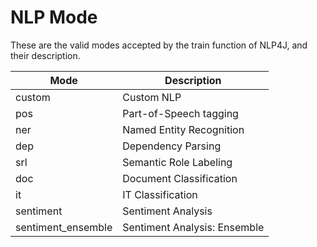# NLP Mode

These are the valid modes accepted by the train function of NLP4J, and their description.

| Mode | Description |
| --- | --- |
| custom | Custom NLP |
| pos | Part-of-Speech tagging |
| ner | Named Entity Recognition |
| dep | Dependency Parsing |
| srl | Semantic Role Labeling |
| doc | Document Classification |
| it | IT Classification |
| sentiment | Sentiment Analysis |
| sentiment_ensemble | Sentiment Analysis: Ensemble | 